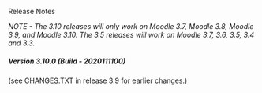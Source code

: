 Release Notes

_NOTE - The 3.10 releases will only work on Moodle 3.7, Moodle 3.8, Moodle 3.9, and Moodle 3.10.
The 3.5 releases will work on Moodle 3.7, 3.6, 3.5, 3.4 and 3.3._

##### Version 3.10.0 (Build - 2020111100)

(see CHANGES.TXT in release 3.9 for earlier changes.)